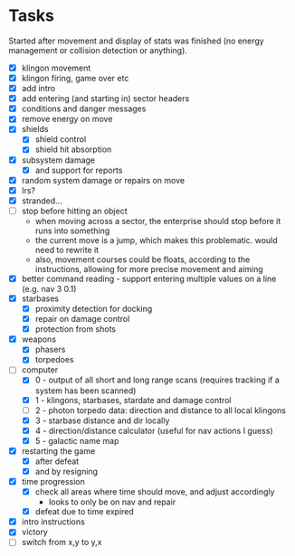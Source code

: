 # Tasks

Started after movement and display of stats was finished (no energy management or collision detection or anything).

- [x] klingon movement
- [x] klingon firing, game over etc
- [x] add intro
- [x] add entering (and starting in) sector headers
- [x] conditions and danger messages
- [x] remove energy on move
- [x] shields
    - [x] shield control
    - [x] shield hit absorption
- [x] subsystem damage
    - [x] and support for reports
- [x] random system damage or repairs on move
- [x] lrs?
- [x] stranded...
- [ ] stop before hitting an object
    - when moving across a sector, the enterprise should stop before it runs into something
    - the current move is a jump, which makes this problematic. would need to rewrite it
    - also, movement courses could be floats, according to the instructions, allowing for more precise movement and aiming
- [x] better command reading - support entering multiple values on a line (e.g. nav 3 0.1)
- [x] starbases
    - [x] proximity detection for docking
    - [x] repair on damage control
    - [x] protection from shots
- [x] weapons
    - [x] phasers
    - [x] torpedoes
- [ ] computer
    - [x] 0 - output of all short and long range scans (requires tracking if a system has been scanned)
    - [x] 1 - klingons, starbases, stardate and damage control
    - [ ] 2 - photon torpedo data: direction and distance to all local klingons
    - [x] 3 - starbase distance and dir locally
    - [x] 4 - direction/distance calculator (useful for nav actions I guess)
    - [x] 5 - galactic name map
 
- [x] restarting the game
    - [x] after defeat
    - [x] and by resigning
- [x] time progression
    - [x] check all areas where time should move, and adjust accordingly
        - looks to only be on nav and repair
    - [x] defeat due to time expired
- [x] intro instructions
- [x] victory
- [ ] switch from x,y to y,x